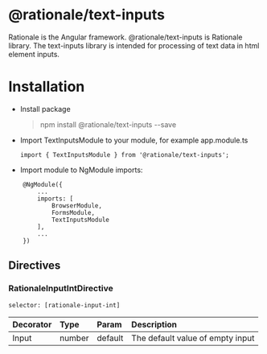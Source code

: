 # @rationale/text-inputs
Rationale is the Angular framework. @rationale/text-inputs is Rationale library. The text-inputs library is intended for processing of text data in html element inputs.

# Installation

 - Install package

    > npm install @rationale/text-inputs --save

 - Import TextInputsModule to your module, for example app.module.ts

    ` import { TextInputsModule } from '@rationale/text-inputs'; `

 - Import module to NgModule imports:

```
    @NgModule({
        ...
        imports: [
            BrowserModule,
            FormsModule,
            TextInputsModule
        ],
        ...
    })
```

## Directives

### RationaleInputIntDirective

    selector: [rationale-input-int]

| Decorator | Type   | Param   | Description |
|:--------- |:------ |:------- | :--- |
| Input     | number | default | The default value of empty input |
    